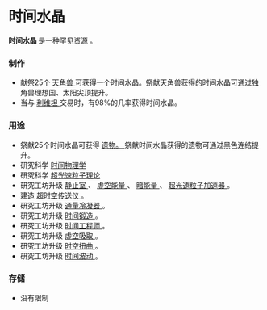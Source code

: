 # 时间水晶
<p>
  <strong>
      时间水晶
  </strong>
    是一种罕见资源
  </a>
    。
</p>

### 制作
<ul>
    <li>
        献祭25个
      <a href="?file=003-资源大全/46-天角兽">
          天角兽
      </a>
        可获得一个时间水晶。祭献天角兽获得的时间水晶可通过独角兽理想国、太阳尖顶提升。
    </li>
    <li>
        当与
      <a href="?file=001-猫咪百科/05-贸易#利维坦">
          利维坦
      </a>
        交易时，有98%的几率获得时间水晶。
      </a>
  </ul>

### 用途
<ul>
    <li>
        祭献25个时间水晶可获得
      <a href="?file=003-资源大全/22-遗物">
          遗物。
      </a>
        祭献时间水晶获得的遗物可通过黑色连结提升。
    </li>
    <li>
        研究科学
      <a href="?file=001-猫咪百科/03-科学/01-科学#时间物理学">
          时间物理学
      </a>
    </li>
    <li>
        研究科学
      <a href="?file=001-猫咪百科/03-科学/01-科学#超光速粒子理论">
          超光速粒子理论
      </a>
    </li>
    <li>
        研究工坊升级
      <a href="?file=001-猫咪百科/04-工坊/01-升级#静止室">
          静止室
      </a>
      、
      <a href="?file=001-猫咪百科/04-工坊/01-升级#虚空能量">
      虚空能量
      </a>
      、
      <a href="?file=001-猫咪百科/04-工坊/01-升级#暗能量">
      暗能量
      </a>
      、
      <a href="?file=001-猫咪百科/04-工坊/01-升级#超光速粒子加速器">
      超光速粒子加速器
      </a>
      。
    </li>
    <li>
        建造
      <a href="?file=001-猫咪百科/01-建筑物/09-超级建筑物#超时空传送仪">
          超时空传送仪
          </a>
          。
      </a>
    </li>
    <li>
        研究工坊升级
      <a href="?file=001-猫咪百科/04-工坊/01-升级#通量冷凝器">
          通量冷凝器
      </a>。
    </li>
    <li>
        研究工坊升级
      <a href="?file=001-猫咪百科/04-工坊/01-升级#时间锻造">
          时间锻造
      </a>
        。
    </li>
    <li>
        研究工坊升级
      <a href="?file=001-猫咪百科/04-工坊/01-升级#时间工程师">
          时间工程师
      </a>
        。
    </li>
    <li>
        研究工坊升级
      <a href="?file=001-猫咪百科/04-工坊/01-升级#虚空吸取">
          虚空吸取
      </a>
        。
    </li>
    <li>
        研究工坊升级
      <a href="?file=001-猫咪百科/04-工坊/01-升级#时空扭曲">
          时空扭曲
      </a>
        。
    </li>
    <li>
        研究工坊升级
      <a href="?file=001-猫咪百科/04-工坊/01-升级#时间波动">
          时间波动
      </a>
        。
  </ul>

### 存储
<ul>
    <li>
        没有限制
    </li>
  </ul>
</div>

